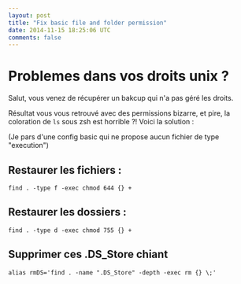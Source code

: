 ```yaml
---
layout: post
title: "Fix basic file and folder permission"
date: 2014-11-15 18:25:06 UTC
comments: false
---
```


# Problemes dans vos droits unix ?

Salut, vous venez de récupérer un bakcup qui n'a pas géré les droits.

Résultat vous vous retrouvé avec des permissions bizarre, et pire, la coloration
de ```ls``` sous zsh est horrible ?! Voici la solution :

(Je pars d'une config basic qui ne propose aucun fichier de type "execution")

## Restaurer les fichiers :

```
find . -type f -exec chmod 644 {} +
```

## Restaurer les dossiers :

```
find . -type d -exec chmod 755 {} +
```

## Supprimer ces .DS_Store chiant

```
alias rmDS='find . -name ".DS_Store" -depth -exec rm {} \;'
```
